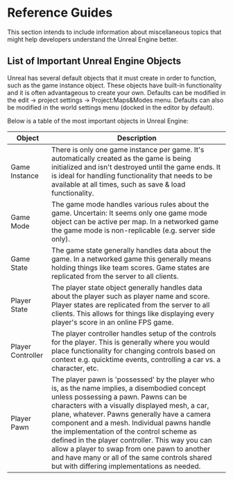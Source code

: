 # Reference Guides

This section intends to include information about miscellaneous topics that might help developers understand the Unreal Engine better. 

## List of Important Unreal Engine Objects

Unreal has several default objects that it must create in order to function, such as the game instance object. These objects have built-in functionality and it is often advantageous to create your own. Defaults can be modified in the edit -> project settings -> Project:Maps&Modes menu. Defaults can also be modified in the world settings menu (docked in the editor by default).

Below is a table of the most important objects in Unreal Engine:

| Object | Description |
| --- | --- |
| Game Instance | There is only one game instance per game. It's automatically created as the game is being initialized and isn't destroyed until the game ends. It is ideal for handling functionality that needs to be available at all times, such as save & load functionality. |
| Game Mode | The game mode handles various rules about the game. Uncertain: It seems only one game mode object can be active per map. In a networked game the game mode is non-replicable (e.g. server side only). |
| Game State | The game state generally handles data about the game. In a networked game this generally means holding things like team scores. Game states are replicated from the server to all clients. |
| Player State | The player state object generally handles data about the player such as player name and score. Player states are replicated from the server to all clients. This allows for things like displaying every player's score in an online FPS game. |
| Player Controller | The player controller handles setup of the controls for the player. This is generally where you would place functionality for changing controls based on context e.g. quicktime events, controlling a car vs. a character, etc. |
| Player Pawn | The player pawn is 'possessed' by the player who is, as the name implies, a disembodied concept unless possessing a pawn. Pawns can be characters with a visually displayed mesh, a car, plane, whatever. Pawns generally have a camera component and a mesh. Individual pawns handle the implementation of the control scheme as defined in the player controller. This way you can allow a player to swap from one pawn to another and have many or all of the same controls shared but with differing implementations as needed. |